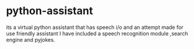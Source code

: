 # python-assistant
its a virtual python assistant that has speech i/o and an attempt made for use friendly assistant
I have included a speech recognition module ,search engine and pyjokes.
